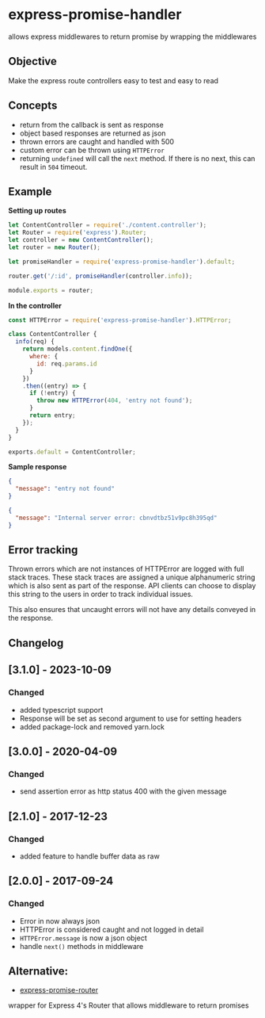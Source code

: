 # express-promise-handler
allows express middlewares to return promise by wrapping the middlewares

## Objective

Make the express route controllers easy to test and easy to read

## Concepts


* return from the callback is sent as response
* object based responses are returned as json
* thrown errors are caught and handled with 500
* custom error can be thrown using `HTTPError`
* returning `undefined` will call the `next` method. If there is no next, this
  can result in `504` timeout.


## Example

**Setting up routes**

```javascript
let ContentController = require('./content.controller');
let Router = require('express').Router;
let controller = new ContentController();
let router = new Router();

let promiseHandler = require('express-promise-handler').default;

router.get('/:id', promiseHandler(controller.info));

module.exports = router;
```
**In the controller**

```javascript
const HTTPError = require('express-promise-handler').HTTPError;

class ContentController {
  info(req) {
    return models.content.findOne({
      where: {
        id: req.params.id
      }
    })
    .then((entry) => {
      if (!entry) {
        throw new HTTPError(404, 'entry not found');
      }
      return entry;
    });
  }
}

exports.default = ContentController;
```

**Sample response**

```json
{
  "message": "entry not found"
}
```

```json
{
  "message": "Internal server error: cbnvdtbz51v9pc8h395qd"
}
```

## Error tracking

Thrown errors which are not instances of HTTPError are logged with full stack
traces. These stack traces are assigned a unique alphanumeric string which is
also sent as part of the response. API clients can choose to display this string
to the users in order to track individual issues.

This also ensures that uncaught errors will not have any details conveyed in the
response.


## Changelog

## [3.1.0] - 2023-10-09
### Changed
- added typescript support
- Response will be set as second argument to use for setting headers
- added package-lock and removed yarn.lock

## [3.0.0] - 2020-04-09
### Changed
- send assertion error as http status 400 with the given message

## [2.1.0] - 2017-12-23
### Changed
- added feature to handle buffer data as raw

## [2.0.0] - 2017-09-24
### Changed
- Error in now always json
- HTTPError is considered caught and not logged in detail
- `HTTPError.message` is now a json object
- handle `next()` methods in middleware

## Alternative:

- [express-promise-router](https://github.com/express-promise-router/express-promise-router)

wrapper for Express 4's Router that allows middleware to return promises
